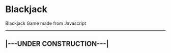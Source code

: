Blackjack
=========

Blackjack Game made from Javascript

 ------------------------
|---UNDER CONSTRUCTION---|
 ------------------------

